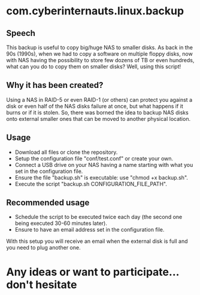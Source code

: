 # com.cyberinternauts.linux.backup

## Speech
This backup is useful to copy big/huge NAS to smaller disks. As back in the 90s (1990s), when we had to copy a software on multiple floppy disks, now with NAS having the possibility to store few dozens of TB or even hundreds, what can you do to copy them on smaller disks? Well, using this script!

## Why it has been created?
Using a NAS in RAID-5 or even RAID-1 (or others) can protect you against a disk or even half of the NAS disks failure at once, but what happens if it burns or if it is stolen. So, there was borned the idea to backup NAS disks onto external smaller ones that can be moved to another physical location.

## Usage
- Download all files or clone the repository.
- Setup the configuration file "conf/test.conf" or create your own.
- Connect a USB drive on your NAS having a name starting with what you set in the configuration file.
- Ensure the file "backup.sh" is executable: use "chmod +x backup.sh".
- Execute the script "backup.sh CONFIGURATION_FILE_PATH".

## Recommended usage
- Schedule the script to be executed twice each day (the second one being executed 30-60 minutes later).
- Ensure to have an email address set in the configuration file.

With this setup you will receive an email when the external disk is full and you need to plug another one.

# Any ideas or want to participate... don't hesitate
